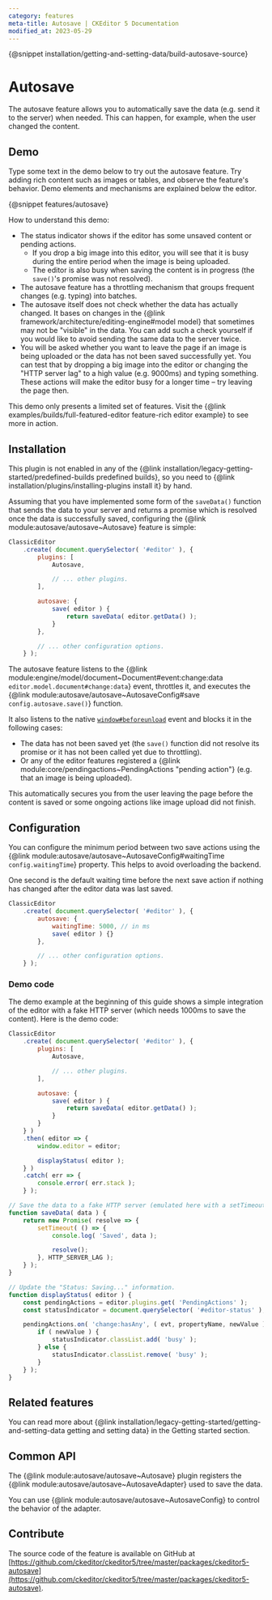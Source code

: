 ```yaml
---
category: features
meta-title: Autosave | CKEditor 5 Documentation
modified_at: 2023-05-29
---
```


{@snippet installation/getting-and-setting-data/build-autosave-source}

# Autosave

The autosave feature allows you to automatically save the data (e.g. send it to the server) when needed. This can happen, for example, when the user changed the content.

## Demo

Type some text in the demo below to try out the autosave feature. Try adding rich content such as images or tables, and observe the feature's behavior. Demo elements and mechanisms are explained below the editor.

{@snippet features/autosave}

How to understand this demo:

* The status indicator shows if the editor has some unsaved content or pending actions.
	* If you drop a big image into this editor, you will see that it is busy during the entire period when the image is being uploaded.
	* The editor is also busy when saving the content is in progress (the `save()`'s promise was not resolved).
* The autosave feature has a throttling mechanism that groups frequent changes (e.g. typing) into batches.
* The autosave itself does not check whether the data has actually changed. It bases on changes in the {@link framework/architecture/editing-engine#model model} that sometimes may not be "visible" in the data. You can add such a check yourself if you would like to avoid sending the same data to the server twice.
* You will be asked whether you want to leave the page if an image is being uploaded or the data has not been saved successfully yet. You can test that by dropping a big image into the editor or changing the "HTTP server lag" to a high value (e.g. 9000ms) and typing something. These actions will make the editor busy for a longer time &ndash; try leaving the page then.

<info-box info>
	This demo only presents a limited set of features. Visit the {@link examples/builds/full-featured-editor feature-rich editor example} to see more in action.
</info-box>

## Installation

<info-box>
	This plugin is not enabled in any of the {@link installation/legacy-getting-started/predefined-builds predefined builds}, so you need to {@link installation/plugins/installing-plugins install it} by hand.
</info-box>

Assuming that you have implemented some form of the `saveData()` function that sends the data to your server and returns a promise which is resolved once the data is successfully saved, configuring the {@link module:autosave/autosave~Autosave} feature is simple:

```js
ClassicEditor
	.create( document.querySelector( '#editor' ), {
		plugins: [
			Autosave,

			// ... other plugins.
		],

		autosave: {
			save( editor ) {
				return saveData( editor.getData() );
			}
		},

		// ... other configuration options.
	} );
```

The autosave feature listens to the {@link module:engine/model/document~Document#event:change:data `editor.model.document#change:data`} event, throttles it, and executes the {@link module:autosave/autosave~AutosaveConfig#save `config.autosave.save()`} function.

It also listens to the native [`window#beforeunload`](https://developer.mozilla.org/en-US/docs/Web/Events/beforeunload) event and blocks it in the following cases:

* The data has not been saved yet (the `save()` function did not resolve its promise or it has not been called yet due to throttling).
* Or any of the editor features registered a {@link module:core/pendingactions~PendingActions "pending action"} (e.g. that an image is being uploaded).

This automatically secures you from the user leaving the page before the content is saved or some ongoing actions like image upload did not finish.

## Configuration

You can configure the minimum period between two save actions using the {@link module:autosave/autosave~AutosaveConfig#waitingTime `config.waitingTime`} property. This helps to avoid overloading the backend.

One second is the default waiting time before the next save action if nothing has changed after the editor data was last saved.

```js
ClassicEditor
	.create( document.querySelector( '#editor' ), {
		autosave: {
			waitingTime: 5000, // in ms
			save( editor ) {}
		},

		// ... other configuration options.
	} );
```

### Demo code

The demo example at the beginning of this guide shows a simple integration of the editor with a fake HTTP server (which needs 1000ms to save the content). Here is the demo code:

```js
ClassicEditor
	.create( document.querySelector( '#editor' ), {
		plugins: [
			Autosave,

			// ... other plugins.
		],

		autosave: {
			save( editor ) {
				return saveData( editor.getData() );
			}
		}
	} )
	.then( editor => {
		window.editor = editor;

		displayStatus( editor );
	} )
	.catch( err => {
		console.error( err.stack );
	} );

// Save the data to a fake HTTP server (emulated here with a setTimeout()).
function saveData( data ) {
	return new Promise( resolve => {
		setTimeout( () => {
			console.log( 'Saved', data );

			resolve();
		}, HTTP_SERVER_LAG );
	} );
}

// Update the "Status: Saving..." information.
function displayStatus( editor ) {
	const pendingActions = editor.plugins.get( 'PendingActions' );
	const statusIndicator = document.querySelector( '#editor-status' );

	pendingActions.on( 'change:hasAny', ( evt, propertyName, newValue ) => {
		if ( newValue ) {
			statusIndicator.classList.add( 'busy' );
		} else {
			statusIndicator.classList.remove( 'busy' );
		}
	} );
}
```

## Related features

You can read more about {@link installation/legacy-getting-started/getting-and-setting-data getting and setting data} in the Getting started section.

## Common API

The {@link module:autosave/autosave~Autosave} plugin registers the {@link module:autosave/autosave~AutosaveAdapter} used to save the data.

You can use {@link module:autosave/autosave~AutosaveConfig} to control the behavior of the adapter.

## Contribute

The source code of the feature is available on GitHub at [https://github.com/ckeditor/ckeditor5/tree/master/packages/ckeditor5-autosave](https://github.com/ckeditor/ckeditor5/tree/master/packages/ckeditor5-autosave).
